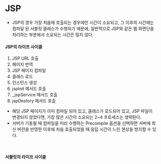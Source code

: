 # JSP
- JSP의 경우 가장 처음에 호출되는 경우에만 시간이 소요되고, 그 이후의 시간에는 컴파일 된 서블릿 클래스가 수행되기 때문에, 일반적으로 JSP와 같은 웹 화면단을 처리하는 부분에서 소요되는 시간은 많지 않다.

#### JSP의 라이프 사이클
1. JSP URL 호출
2. 페이지 번역
3. JSP 페이지 컴파일
4. 클래스 로드
5. 인스턴스 생성
6. jspInit 메서드 호출
7. _jspService 메서드 호출
8. jspDestory 메서드 호출

- 해당 JSP 페이지가 이미 컴파일 되어 있고, 클래스가 로드되어 있고, JSP 파일이 변경되지 않았다면, 가장 많은 시간이 소요되는 2~4 프로세스는 생략된다.
- 서버가 기동될 때 컴파일을 미리 수행하는 Precompile 옵션을 선택하면 서버에 최신 버전을 반영한 이후에 처음 호출되었을 때 응답 시간이 느린 현상을 방지할 수 있다.

<br>

#### 서블릿의 라이프 사이클
